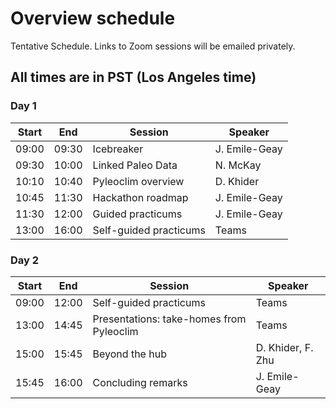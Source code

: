 # Overview schedule

Tentative Schedule. Links to Zoom sessions will be emailed privately.

## All times are in PST (Los Angeles time)

### Day 1

| Start | End | Session | Speaker |
| ---- | ---- | --------- | ------------------- |   
| 09:00 | 09:30 | Icebreaker  | J. Emile-Geay |
|09:30|10:00| Linked Paleo Data | N. McKay|
|10:10|10:40| Pyleoclim overview| D. Khider|
|10:45|11:30| Hackathon roadmap | J. Emile-Geay |
|11:30|12:00| Guided practicums | J. Emile-Geay |
|13:00|16:00| Self-guided practicums| Teams |

### Day 2

| Start | End | Session | Speaker |
| ---- | ---- | --------- | ------------------- |   
| 09:00 | 12:00 | Self-guided practicums| Teams|
|13:00|14:45|Presentations: take-homes from Pyleoclim| Teams|
|15:00|15:45|Beyond the hub| D. Khider, F. Zhu|
|15:45|16:00|Concluding remarks| J. Emile-Geay|
